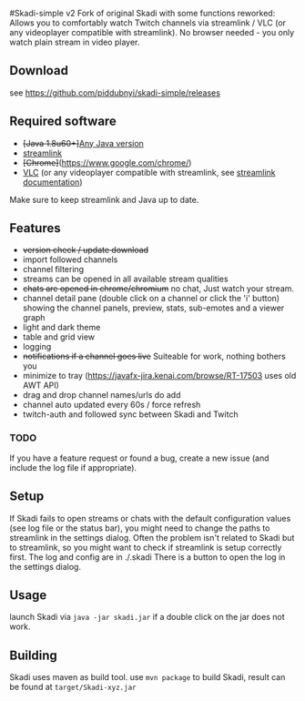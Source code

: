 #Skadi-simple v2
Fork of original Skadi with some functions reworked:
Allows you to comfortably watch Twitch channels via streamlink / VLC (or any videoplayer compatible with streamlink).
No browser needed - you only watch plain stream in video player.

## Download
see https://github.com/piddubnyi/skadi-simple/releases

## Required software
* ~~[Java 1.8u60+]~~[Any Java version](https://www.java.com/download/)
* [streamlink](https://github.com/streamlink/streamlink/releases)
* ~~[Chrome]~~(https://www.google.com/chrome/)
* [VLC](https://www.videolan.org/vlc/) (or any videoplayer compatible with streamlink, see  [streamlink documentation](http://docs.streamlink.io/players.html))

Make sure to keep streamlink and Java up to date.

## Features
* ~~version check / update download~~
* import followed channels
* channel filtering
* streams can be opened in all available stream qualities
* ~~chats are opened in chrome/chromium~~ no chat, Just watch your stream.
* channel detail pane (double click on a channel or click the 'i' button) showing the channel panels, preview, stats, sub-emotes and a viewer graph
* light and dark theme
* table and grid view
* logging
* ~~notifications if a channel goes live~~ Suiteable for work, nothing bothers you
* minimize to tray (https://javafx-jira.kenai.com/browse/RT-17503 uses old AWT API)
* drag and drop channel names/urls do add
* channel auto updated every 60s / force refresh
* twitch-auth and followed sync between Skadi and Twitch

### TODO
If you have a feature request or found a bug, create a new issue (and include the log file if appropriate).

## Setup
If Skadi fails to open streams or chats with the default configuration values (see log file or the status bar), you might need to change the paths to streamlink in the settings dialog. Often the problem isn't related to Skadi but to streamlink, so you might want to check if streamlink is setup correctly first.
The log and config are in ./.skadi
There is a button to open the log in the settings dialog.

## Usage
launch Skadi via `java -jar skadi.jar` if a double click on the jar does not work.

## Building
Skadi uses maven as build tool.
use `mvn package` to build Skadi, result can be found at `target/Skadi-xyz.jar`
